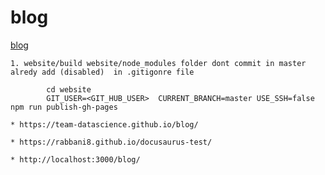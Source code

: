 # blog

[blog](https://team-datascience.github.io/blog/)


    1. website/build website/node_modules folder dont commit in master alredy add (disabled)  in .gitigonre file 

    
        
``` 
        cd website
        GIT_USER=<GIT_HUB_USER>  CURRENT_BRANCH=master USE_SSH=false npm run publish-gh-pages 

```        


    * https://team-datascience.github.io/blog/

    * https://rabbani8.github.io/docusaurus-test/

    * http://localhost:3000/blog/
